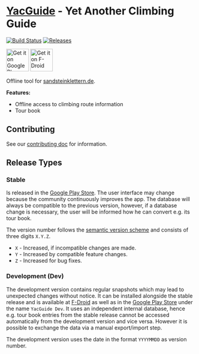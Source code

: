 # [YacGuide] - Yet Another Climbing Guide

[![Build Status](https://travis-ci.com/YacGroup/yacguide.svg?branch=master)](https://travis-ci.com/YacGroup/yacguide)
[![Releases](https://img.shields.io/github/release/yacgroup/yacguide.svg)](https://github.com/yacgroup/yacguide/releases/latest)

[<img src="https://play.google.com/intl/en_us/badges/images/generic/en_badge_web_generic.png"
      alt="Get it on Google Play"
      height="60">](https://play.google.com/store/apps/details?id=com.yacgroup.yacguide)
[<img src="https://fdroid.gitlab.io/artwork/badge/get-it-on.png"
      alt="Get it on F-Droid"
      height="60">](https://f-droid.org/en/packages/com.yacgroup.yacguide/)

Offline tool for
[sandsteinklettern.de](http://www.sandsteinklettern.de).

**Features:**

 * Offline access to climbing route information
 * Tour book

## Contributing

See our [contributing doc](CONTRIBUTING.md) for information.


## Release Types

### Stable

Is released in the [Google Play Store][YacGuide GPlay].
The user interface may change because the community
continuously improves the app. The database will always be compatible
to the previous version, however, if a database change is necessary,
the user will be informed how he can convert e.g. its tour book.

The version number follows the [semantic version scheme] and consists
of three digits `X.Y.Z`.

* `X` - Increased, if incompatible changes are made.
* `Y` - Increased by compatible feature changes.
* `Z` - Increased for bug fixes.

### Development (Dev)

The development version contains regular snapshots which may lead to
unexpected changes without notice. It can be installed alongside the
stable release and is available at [F-Droid][YacGuide Dev F-Droid] as
well as in the [Google Play Store][YacGuide Dev GPlay] under the name
`YacGuide Dev`. It uses an independent internal database, hence e.g.
tour book entries from the stable release cannot be accessed
automatically from the development version and vice versa. However it
is possible to exchange the data via a manual export/import step.

The development version uses the date in the format `YYYYMMDD` as
version number.


[YacGuide]: https://yacgroup.github.io/yacguide/
[F-Droid]: https://f-droid.org
[YacGuide Dev F-Droid]: https://f-droid.org/en/packages/com.yacgroup.yacguide.dev/
[YacGuide GPlay]: https://play.google.com/store/apps/details?id=com.yacgroup.yacguide
[YacGuide Dev GPlay]: https://play.google.com/store/apps/details?id=com.yacgroup.yacguide.dev
[semantic version scheme]: http://semver.org/
[Android Studio app signing]: https://developer.android.com/studio/publish/app-signing
